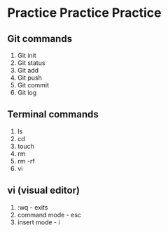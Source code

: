 # Practice Practice Practice

## Git commands

1. Git init
2. Git status
3. Git add
4. Git push
5. Git commit
6. Git log

## Terminal commands

1. ls
2. cd
3. touch
4. rm
5. rm -rf
6. vi

## vi (visual editor)

1. :wq - exits
2. command mode - esc
3. insert mode - i

